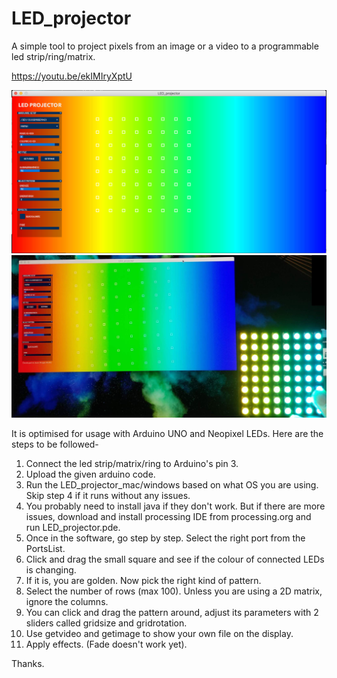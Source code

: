 # LED_projector

A simple tool to project pixels from an image or a video to a programmable led strip/ring/matrix.

https://youtu.be/ekIMIryXptU

![Screenshot v1](https://github.com/drvkmr/LED_projector/blob/master/Screen%20Shot.png)
![Snapshot v1](https://github.com/drvkmr/LED_projector/blob/master/snapshot.jpg)

It is optimised for usage with Arduino UNO and Neopixel LEDs. Here are the steps to be followed-
1. Connect the led strip/matrix/ring to Arduino's pin 3.
2. Upload the given arduino code.
3. Run the LED_projector_mac/windows based on what OS you are using. Skip step 4 if it runs without any issues.
4. You probably need to install java if they don't work. But if there are more issues, download and install processing IDE from processing.org and run LED_projector.pde.
5. Once in the software, go step by step. Select the right port from the PortsList.
6. Click and drag the small square and see if the colour of connected LEDs is changing.
7. If it is, you are golden. Now pick the right kind of pattern.
8. Select the number of rows (max 100). Unless you are using a 2D matrix, ignore the columns.
9. You can click and drag the pattern around, adjust its parameters with 2 sliders called gridsize and gridrotation.
10. Use getvideo and getimage to show your own file on the display.
11. Apply effects. (Fade doesn't work yet).

Thanks.